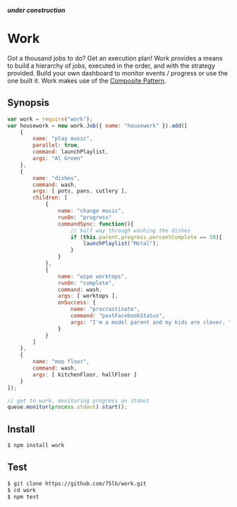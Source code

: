 ***under construction***

Work
====
Got a thousand jobs to do? Get an execution plan! Work provides a means to build a hierarchy of jobs, executed in the order, and with the strategy provided. Build your own dashboard to monitor events / progress or use the one built it. Work makes use of the [Composite Pattern](http://en.wikipedia.org/wiki/Composite_pattern).

Synopsis
--------
```javascript
var work = require("work");
var housework = new work.Job({ name: "housework" }).add([
    {
        name: "play music", 
        parallel: true,
        command: launchPlaylist,
        args: "Al Green"
    },
    { 
        name: "dishes",
        command: wash,
        args: [ pots, pans, cutlery ],
        children: [
            {
                name: "change music",
                runOn: "progress"
                commandSync: function(){
                    // half way through washing the dishes
                    if (this.parent.progress.percentComplete == 50){
                        launchPlaylist("Metal");
                    }
                }
            },
            {
                name: "wipe worktops",
                runOn: "complete",
                command: wash,
                args: [ worktops ],
                onSuccess: {
                    name: "procrastinate",
                    command: "postFacebookStatus",
                    args: "I'm a model parent and my kids are clever. "
                }
            }
        ]
    },
    {
        name: "mop floor",
        command: wash,
        args: [ kitchenFloor, hallFloor ]
    }
]);

// get to work, monitoring progress on stdout
queue.monitor(process.stdout).start();
```

Install
-------
```sh
$ npm install work
```
Test
----
```sh
$ git clone https://github.com/75lb/work.git
$ cd work
$ npm test
```
